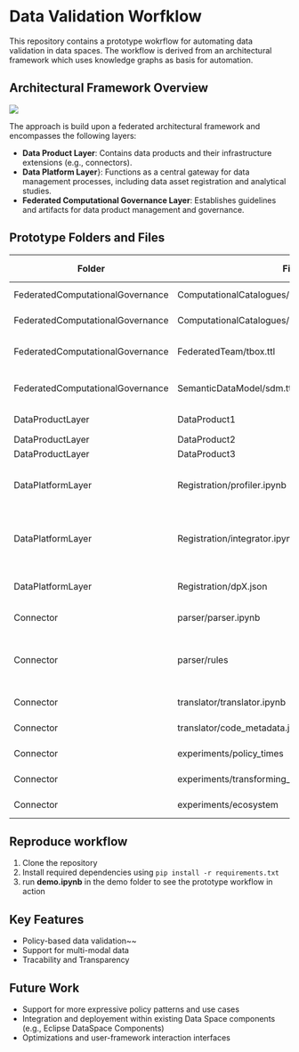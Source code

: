 # Data Validation Worfklow


This repository contains a prototype wokrflow for automating data validation in data spaces. The workflow is derived from an architectural framework which uses knowledge graphs as basis for automation. 

## Architectural Framework Overview

![](\\wsl$\Ubuntu-24.04\home\acraf\psr\Fdatavalidation\demo\demo_images\framework-workflow.png)

The approach is build upon a federated architectural framework and encompasses the following layers:
- **Data Product Layer**: Contains data products and their infrastructure extensions (e.g., connectors).
- **Data Platform Layer**}: Functions as a central gateway for data management processes, including data asset registration and analytical studies.
- **Federated Computational Governance Layer**: Establishes guidelines and artifacts for data product management and governance.


## Prototype Folders and Files

| Folder                           | File                                            | Description                                                         | Defined by     |
|----------------------------------|-------------------------------------------------|---------------------------------------------------------------------|:---------------|
| FederatedComputationalGovernance | ComputationalCatalogues/p*.json                 | Federation defined Policies in JSON-LD                              | Federated Team |
| FederatedComputationalGovernance | ComputationalCatalogues/common_data_models.json | Common Data Models in JSON-LD                                       | Federated Team |
| FederatedComputationalGovernance | FederatedTeam/tbox.ttl                          | Terminology Box for Semantic Data Model                             | Federated Team |
| FederatedComputationalGovernance | SemanticDataModel/sdm.ttl                       | Semantic Data Model with all annotations                            | Federated Team |
| DataProductLayer                 | DataProduct1                                    | CSV with Patient Demographics                                       |                |
| DataProductLayer                 | DataProduct2                                    | DICOM Image                                                         |                |
| DataProductLayer                 | DataProduct3                                    | ML Model                                                            |                |
| DataPlatformLayer                | Registration/profiler.ipynb                     | Notebook to automate boostraping of data sources                    |                |
| DataPlatformLayer                | Registration/integrator.ipynb                   | Notebook to generate mappings from DataProducts to CommonDataModels |                |
| DataPlatformLayer                | Registration/dpX.json                           | Data Products integrated with Data Contracts                        |                |
| Connector                        | parser/parser.ipynb                             | Parser implementation p                                             |                |
| Connector                        | parser/rules                                    | Graph Transformation Rules as SPARQL CONSTRUCT queries              |                |
| Connector                        | translator/translator.ipynb                     | Translator implementation                                           |                |
| Connector                        | translator/code_metadata.json                   | Code metadata in JSON-LD                                            |                |
| Connector                        | experiments/policy_times                        | Measure processing times                                            |                |
| Connector                        | experiments/transforming_bottleneck             | Workflow vs RDFValidation                                           |                |
| Connector                        | experiments/ecosystem                           | Measure parsing scalability                                         |                |


## Reproduce workflow

1. Clone the repository
2. Install required dependencies using `pip install -r requirements.txt`
3. run **demo.ipynb** in the demo folder to see the prototype workflow in action


## Key Features
- Policy-based data validation~~
- Support for multi-modal data
- Tracability and Transparency


## Future Work

- Support for more expressive policy patterns and use cases
- Integration and deployement within existing Data Space components (e.g., Eclipse DataSpace Components)
- Optimizations and user-framework interaction interfaces


